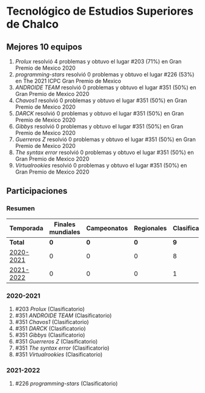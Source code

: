# Tecnológico de Estudios Superiores de Chalco

## Mejores 10 equipos

1. _Prolux_ resolvió 4 problemas y obtuvo el lugar #203 (71%) en Gran Premio de Mexico 2020
1. _programming-stars_ resolvió 0 problemas y obtuvo el lugar #226 (53%) en The 2021 ICPC Gran Premio de Mexico
1. _ANDROIDE TEAM_ resolvió 0 problemas y obtuvo el lugar #351 (50%) en Gran Premio de Mexico 2020
1. _Chavos1_ resolvió 0 problemas y obtuvo el lugar #351 (50%) en Gran Premio de Mexico 2020
1. _DARCK_ resolvió 0 problemas y obtuvo el lugar #351 (50%) en Gran Premio de Mexico 2020
1. _Gibbys_ resolvió 0 problemas y obtuvo el lugar #351 (50%) en Gran Premio de Mexico 2020
1. _Guerreros Z_ resolvió 0 problemas y obtuvo el lugar #351 (50%) en Gran Premio de Mexico 2020
1. _The syntax error_ resolvió 0 problemas y obtuvo el lugar #351 (50%) en Gran Premio de Mexico 2020
1. _Virtualrookies_ resolvió 0 problemas y obtuvo el lugar #351 (50%) en Gran Premio de Mexico 2020

## Participaciones

### Resumen

| Temporada | Finales mundiales | Campeonatos | Regionales | Clasificatorios | Equipos |
| --- | --- | --- | --- | --- | --- |
| **Total** | **0** | **0** | **0** | **9** | **9** |
| [2020-2021](#2020-2021) | 0 | 0 | 0 | 8 | 8 |
| [2021-2022](#2021-2022) | 0 | 0 | 0 | 1 | 1 |

### 2020-2021

1. #203 _Prolux_ (Clasificatorio)
1. #351 _ANDROIDE TEAM_ (Clasificatorio)
1. #351 _Chavos1_ (Clasificatorio)
1. #351 _DARCK_ (Clasificatorio)
1. #351 _Gibbys_ (Clasificatorio)
1. #351 _Guerreros Z_ (Clasificatorio)
1. #351 _The syntax error_ (Clasificatorio)
1. #351 _Virtualrookies_ (Clasificatorio)

### 2021-2022

1. #226 _programming-stars_ (Clasificatorio)



